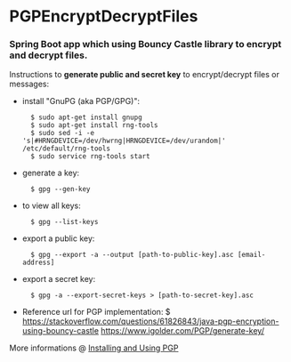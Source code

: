 # PGPEncryptDecryptFiles
### Spring Boot app which using Bouncy Castle library to encrypt and decrypt files.

Instructions to **generate public and secret key** to encrypt/decrypt files or messages:

- install "GnuPG (aka PGP/GPG)": 

		$ sudo apt-get install gnupg 
		$ sudo apt-get install rng-tools 
		$ sudo sed -i -e 's|#HRNGDEVICE=/dev/hwrng|HRNGDEVICE=/dev/urandom|' /etc/default/rng-tools 
		$ sudo service rng-tools start

- generate a key: 

		$ gpg --gen-key

- to view all keys: 
	
		$ gpg --list-keys

- export a public key: 

		$ gpg --export -a --output [path-to-public-key].asc [email-address]

- export a secret key: 

		$ gpg -a --export-secret-keys > [path-to-secret-key].asc


- Reference url for PGP implementation:
$ https://stackoverflow.com/questions/61826843/java-pgp-encryption-using-bouncy-castle
https://www.igolder.com/PGP/generate-key/

More informations @ [Installing and Using PGP](https://nsrc.org/workshops/2014/btnog/raw-attachment/wiki/Track3Agenda/2-1-1.pgp-lab.html)
